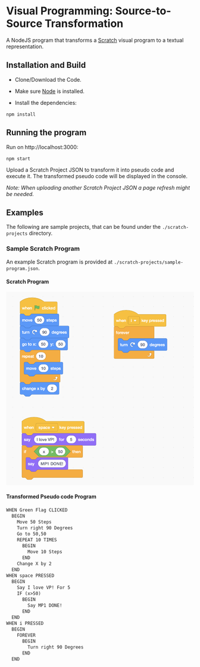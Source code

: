 # Visual Programming: Source-to-Source Transformation

A NodeJS program that transforms a [Scratch](https://scratch.mit.edu/) visual program to a textual representation.

## Installation and Build

* Clone/Download the Code.
* Make sure [Node](https://nodejs.org/en/) is installed.

* Install the dependencies:
```node
npm install
```

## Running the program

Run on http://localhost:3000:
```
npm start
```
Upload a Scratch Project JSON to transform it into pseudo code and execute it. The transformed pseudo code will be displayed in the console.

*Note: When uploading another Scratch Project JSON a page refresh might be needed.*

## Examples

The following are sample projects, that can be found under the `./scratch-projects` directory.

### Sample Scratch Program

An example Scratch program is provided at `./scratch-projects/sample-program.json`.

#### Scratch Program
![Sample Scratch Program](./scratch-projects/images/sample-project.png)

#### Transformed Pseudo code Program
```
WHEN Green Flag CLICKED
  BEGIN
    Move 50 Steps
    Turn right 90 Degrees
    Go to 50,50
    REPEAT 10 TIMES
      BEGIN
        Move 10 Steps
      END
    Change X by 2
  END
WHEN space PRESSED
  BEGIN
    Say I love VP! For 5
    IF (x>50)
      BEGIN
        Say MP1 DONE!
      END
  END
WHEN i PRESSED
  BEGIN
    FOREVER
      BEGIN
        Turn right 90 Degrees
      END
  END
```
